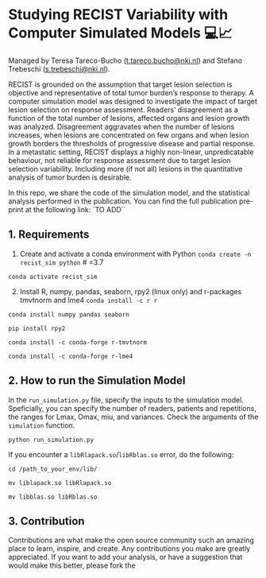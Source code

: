 # Studying RECIST Variability with Computer Simulated Models 💻📈

Managed by Teresa Tareco-Bucho (t.tareco.bucho@nki.nl) and Stefano Trebeschi (s.trebeschi@nki.nl).

RECIST is grounded on the assumption that target lesion selection is objective and representative of total tumor burden’s response to therapy. A computer simulation model was designed to investigate the impact of target lesion selection on response assessment. Readers’ disagreement as a function of the total number of lesions, affected organs and lesion growth was analyzed. Disagreement aggravates when the number of lesions increases, when lesions are concentrated on few organs and when lesion growth borders the thresholds of progressive disease and partial response. In a metastatic setting, RECIST displays a highly non-linear, unpredicatable behaviour, not reliable for response assessment due to target lesion selection variability. Including more (if not all) lesions in the quantitative analysis of tumor burden is desirable.

In this repo, we share the code of the simulation model, and the statistical analysis performed in the publication. 
You can find the full publication pre-print at the following link: `TO ADD``

## 1. Requirements

1. Create and activate a conda environment with Python
``conda create -n recist_sim python`` # =3.7

``conda activate recist_sim``

2. Install R, numpy, pandas, seaborn, rpy2 (linux only) and r-packages tmvtnorm and lme4
``conda install -c r r``

``conda install numpy pandas seaborn``

``pip install rpy2``

``conda install -c conda-forge r-tmvtnorm``

``conda install -c conda-forge r-lme4``

## 2. How to run the Simulation Model
In the ``run_simulation.py`` file, specify the inputs to the simulation model. Speficially, you can specify the number of readers, patients and repetitions, the ranges for Lmax, Omax, miu, and variances. Check the arguments of the ``simulation`` function. 

``python run_simulation.py``

If you encounter a ``libRlapack.so``/``libRblas.so`` error, do the following: 

``cd /path_to_your_env/lib/``

``mv liblapack.so libRlapack.so``

``mv libblas.so libRblas.so``

## 3. Contribution

Contributions are what make the open source community such an amazing place to learn, inspire, and create. Any contributions you make are greatly appreciated. If you want to add your analysis, or have a suggestion that would make this better, please fork the 